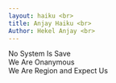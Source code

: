 ```yaml
---
layout: haiku <br>
title: Anjay Haiku <br>
Author: Hekel Anjay <br>
---
```


No System Is Save <br>
We Are Onanymous <br>
We Are Region and Expect Us <br>
